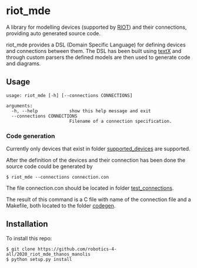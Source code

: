 # riot_mde

A library for modelling devices (supported by [RIOT](https://github.com/RIOT-OS/RIOT)) and their connections, providing auto generated source code.

riot_mde provides a DSL (Domain Specific Language) for defining devices and connections between them. The DSL has been built using [textX](https://github.com/textX/textX) and through custom parsers the defined models are then used to generate code and diagrams.

Usage
-----
```
usage: riot_mde [-h] [--connections CONNECTIONS]

arguments:
  -h, --help            show this help message and exit
  --connections CONNECTIONS
                        Filename of a connection specification.
```

### Code generation

Currently only devices that exist in folder [supported_devices](riot_mde/supported_devices) are supported. 

After the definition of the devices and their connection has been done
the source code could be generated by
```
$ riot_mde --connections connection.con
```
The file connection.con should be located in folder [test_connections](test_connections). 

The result of this command is a C file with name of the connection file and a Makefile, both located to the folder [codegen](riot_mde/codegen).

Installation
--------------------

To install this repo:

    $ git clone https://github.com/robotics-4-all/2020_riot_mde_thanos_manolis
    $ python setup.py install
